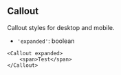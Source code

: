 ## Callout

Callout styles for desktop and mobile.

- `'expanded'`: boolean

```react|responsive
<Callout expanded>
    <span>Test</span>
</Callout>
```
